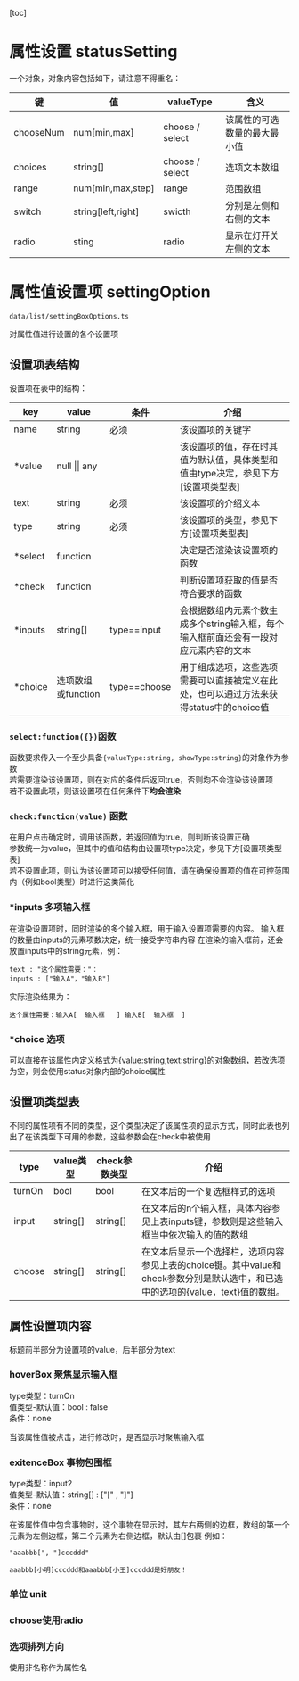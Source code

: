 [toc]

# 属性设置 statusSetting

一个对象，对象内容包括如下，请注意不得重名：

| 键        | 值                 | valueType       | 含义                         |
| --------- | ------------------ | --------------- | ---------------------------- |
| chooseNum | num[min,max]       | choose / select | 该属性的可选数量的最大最小值 |
| choices   | string[]           | choose / select | 选项文本数组                 |
| range     | num[min,max,step]  | range           | 范围数组                     |
| switch    | string[left,right] | swicth          | 分别是左侧和右侧的文本       |
| radio     | sting              | radio           | 显示在灯开关左侧的文本       |



# 属性值设置项 settingOption

`data/list/settingBoxOptions.ts`

对属性值进行设置的各个设置项

## 设置项表结构

设置项在表中的结构：

| key     | value              | 条件         | 介绍                                                         |
| ------- | ------------------ | ------------ | ------------------------------------------------------------ |
| name    | string             | 必须         | 该设置项的关键字                                             |
| *value  | null \|\| any      |              | 该设置项的值，存在时其值为默认值，具体类型和值由type决定，参见下方[设置项类型表] |
| text    | string             | 必须         | 该设置项的介绍文本                                           |
| type    | string             | 必须         | 该设置项的类型，参见下方[设置项类型表]                       |
| *select | function           |              | 决定是否渲染该设置项的函数                                   |
| *check  | function           |              | 判断设置项获取的值是否符合要求的函数                         |
| *inputs | string[]           | type==input  | 会根据数组内元素个数生成多个string输入框，每个输入框前面还会有一段对应元素内容的文本 |
| *choice | 选项数组或function | type==choose | 用于组成选项，这些选项需要可以直接被定义在此处，也可以通过方法来获得status中的choice值 |

### `select:function({})`函数

函数要求传入一个至少具备`{valueType:string, showType:string}`的对象作为参数  
若需要渲染该设置项，则在对应的条件后返回true，否则均不会渲染该设置项  
若不设置此项，则该设置项在任何条件下**均会渲染**

### `check:function(value)` 函数

在用户点击确定时，调用该函数，若返回值为true，则判断该设置正确  
参数统一为value，但其中的值和结构由设置项type决定，参见下方[设置项类型表]  
若不设置此项，则认为该设置项可以接受任何值，请在确保设置项的值在可控范围内（例如bool类型）时进行这类简化

### *inputs 多项输入框

在渲染设置项时，同时渲染的多个输入框，用于输入设置项需要的内容。
输入框的数量由inputs的元素项数决定，统一接受字符串内容
在渲染的输入框前，还会放置inputs中的string元素，例：

~~~
text : "这个属性需要："：
inputs : ["输入A"，"输入B"]
~~~

实际渲染结果为：

~~~
这个属性需要：输入A[  输入框   ] 输入B[  输入框  ]
~~~

### *choice 选项

可以直接在该属性内定义格式为{value:string,text:string}的对象数组，若改选项为空，则会使用status对象内部的choice属性

## 设置项类型表

不同的属性项有不同的类型，这个类型决定了该属性项的显示方式，同时此表也列出了在该类型下可用的参数，这些参数会在check中被使用

| type   | value类型 | check参数类型 | 介绍                                                         |
| ------ | --------- | ------------- | ------------------------------------------------------------ |
| turnOn | bool      | bool          | 在文本后的一个复选框样式的选项                               |
| input  | string[]  | string[]      | 在文本后的n个输入框，具体内容参见上表inputs键，参数则是这些输入框当中依次输入的值的数组 |
| choose | string[]  | string[]      | 在文本后显示一个选择栏，选项内容参见上表的choice键。其中value和check参数分别是默认选中，和已选中的选项的{value，text}值的数组。 |



## 属性设置项内容

标题前半部分为设置项的value，后半部分为text

### hoverBox 聚焦显示输入框

type类型：turnOn  
值类型-默认值：bool : false  
条件：none  

当该属性值被点击，进行修改时，是否显示时聚焦输入框

### exitenceBox 事物包围框

type类型：input2  
值类型-默认值：string[] : ["[" , "]"]  
条件：none  

在该属性值中包含事物时，这个事物在显示时，其左右两侧的边框，数组的第一个元素为左侧边框，第二个元素为右侧边框，默认由[]包裹
例如：

~~~
"aaabbb[", "]cccddd"
~~~

~~~
aaabbb[小明]cccddd和aaabbb[小王]cccddd是好朋友！
~~~

### 单位 unit

### choose使用radio

### 选项排列方向

使用非名称作为属性名
